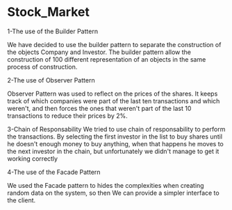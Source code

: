 # Stock_Market

1-The use of the Builder Pattern

We have decided to use the builder pattern to separate the construction of the objects Company and Investor.
The builder pattern allow the construction of 100 different representation of an objects in the same process of construction.

2-The use  of Observer Pattern

Observer Pattern was used to reflect on the prices of the shares. It keeps track of which companies were part of the last ten transactions and which weren't, and then forces the ones that weren't part of the last 10 transactions to reduce their prices by 2%.

3-Chain of Responsability
We tried to use chain of responsability to perform the transactions. By selecting the first investor in the list to buy shares until he doesn't enough money to buy anything, when that happens he moves to the next investor in the chain, but unfortunately we didn't manage to get it working correctly

4-The use of the Facade Pattern

We used the Facade pattern  to hides the complexities when creating random data on the  system, so then We can provide a simpler interface to the client.
